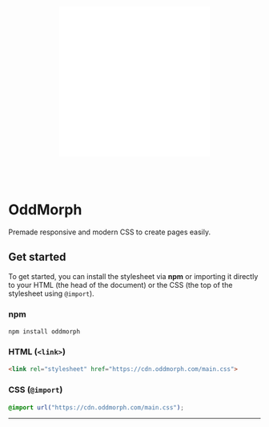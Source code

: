 <div style="width: 100%; display: flex; flex-direction: column; justify-content: center;  align-items: center; padding: 50px 0;">
  <img style="width: 300px;" padding" src="assets/oddmorph_png_white.png">
</div>

# OddMorph
Premade responsive and modern CSS to create pages easily.

## Get started
To get started, you can install the stylesheet via **npm** or importing it directly to your HTML (the head of the document) or the CSS (the top of the stylesheet using ```@import```).

### npm
```
npm install oddmorph
```
### HTML (```<link>```)
```html
<link rel="stylesheet" href="https://cdn.oddmorph.com/main.css">
```
### CSS (```@import```)
```css
@import url("https://cdn.oddmorph.com/main.css");
```
---
